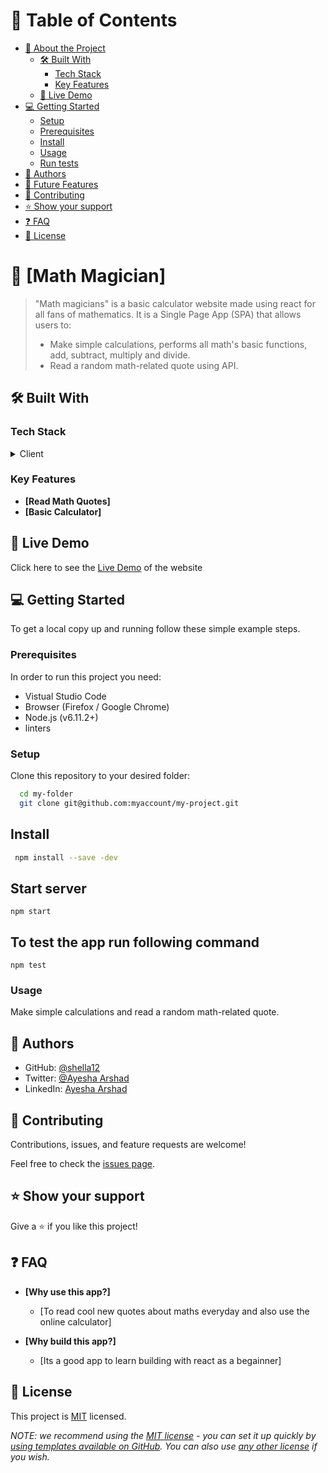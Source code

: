 # 📗 Table of Contents

- [📖 About the Project](#about-project)
  - [🛠 Built With](#built-with)
    - [Tech Stack](#tech-stack)
    - [Key Features](#key-features)
  - [🚀 Live Demo](#live-demo)
- [💻 Getting Started](#getting-started)
  - [Setup](#setup)
  - [Prerequisites](#prerequisites)
  - [Install](#install)
  - [Usage](#usage)
  - [Run tests](#run-tests)
- [👥 Authors](#authors)
- [🔭 Future Features](#future-features)
- [🤝 Contributing](#contributing)
- [⭐️ Show your support](#support)
- [❓ FAQ](#faq)
- [📝 License](#license)

# 📖 [Math Magician] <a name="about-project"></a>

> "Math magicians" is a basic calculator website made using react for all fans of mathematics. It is a Single Page App (SPA) that allows users to:
> - Make simple calculations, performs all math's basic functions, add, subtract, multiply and divide.
> - Read a random math-related quote using API.

## 🛠 Built With <a name="built-with"></a>

### Tech Stack <a name="tech-stack"></a>
<details>
  <summary>Client</summary>
  <ul>
    <li><a href="https://reactjs.org/">React.js</a></li>
  </ul>
</details>

### Key Features <a name="key-features"></a>

- **[Read Math Quotes]**
- **[Basic Calculator]**

## 🚀 Live Demo <a name="live-demo"></a>

Click here to see the [Live Demo](https://636d4335ca433e14cbbda6f5--lovely-frangipane-389b3a.netlify.app/) of the website 

## 💻 Getting Started <a name="getting-started"></a>

To get a local copy up and running follow these simple example steps.

### Prerequisites

In order to run this project you need:
- Vistual Studio Code
- Browser (Firefox / Google Chrome)
- Node.js (v6.11.2+)
- linters

### Setup

Clone this repository to your desired folder:

```sh
  cd my-folder
  git clone git@github.com:myaccount/my-project.git
```

## Install

```sh
 npm install --save -dev
```

## Start server

``` npm start ```

## To test the app run following command

``` npm test ```

### Usage

Make simple calculations and read a random math-related quote.

## 👥 Authors <a name="authors"></a>

- GitHub: [@shella12](https://github.com/shella12)
- Twitter: [@Ayesha Arshad](https://twitter.com/AyeshaA03712974)
- LinkedIn: [Ayesha Arshad](https://www.linkedin.com/in/ayesha-arshad-a690a015a/)

## 🤝 Contributing <a name="contributing"></a>

Contributions, issues, and feature requests are welcome!

Feel free to check the [issues page](../../issues/).

## ⭐️ Show your support <a name="support"></a>

Give a ⭐️ if you like this project!

## ❓ FAQ <a name="faq"></a>

- **[Why use this app?]**

  - [To read cool new quotes about maths everyday and also use the online calculator]

- **[Why build this app?]**

  - [Its a good app to learn building with react as a begainner]

## 📝 License <a name="license"></a>

This project is [MIT](./LICENSE) licensed.

_NOTE: we recommend using the [MIT license](https://github.com/shella12/mathmagi.github.io/blob/dev/LICENSE.md) - you can set it up quickly by [using templates available on GitHub](https://docs.github.com/en/communities/setting-up-your-project-for-healthy-contributions/adding-a-license-to-a-repository). You can also use [any other license](https://choosealicense.com/licenses/) if you wish._
